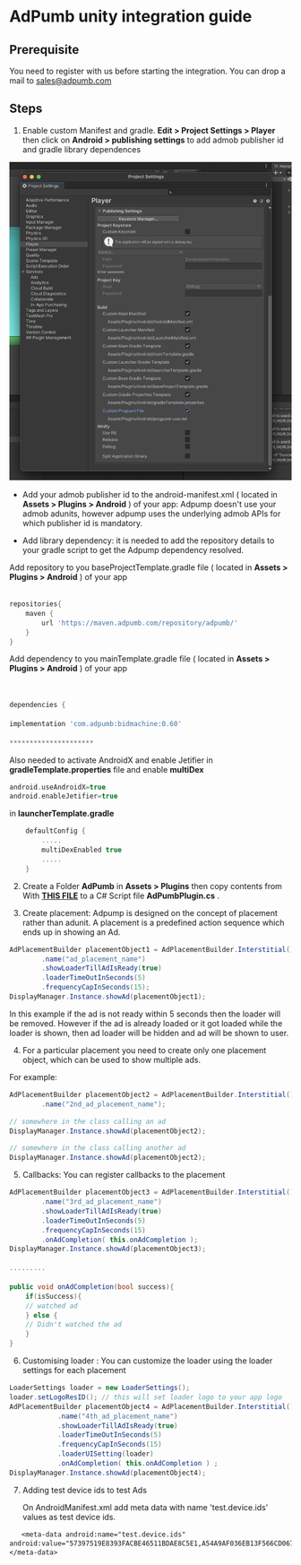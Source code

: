 # AdPumb unity integration guide

## Prerequisite ##

You need to register with us before starting the integration. You can drop a mail to sales@adpumb.com

## Steps ##

  

1) Enable custom Manifest and gradle. **Edit > Project Settings > Player** then click on **Android > publishing settings** to add admob publisher id and gradle library dependences 

  

![alt text](https://github.com/ad-pump/unity-demo/blob/main/screen-shot/project-settings.png?raw=true)

  

  

  

* Add your admob publisher id to the android-manifest.xml ( located in **Assets > Plugins > Android** ) of your app: Adpump doesn't use your admob adunits, however adpump uses the underlying admob APIs for which publisher id is mandatory. 


* Add library dependency: it is needed to add the repository details to your gradle script to get the Adpump dependency resolved.

  

Add repository to you baseProjectTemplate.gradle file ( located in **Assets > Plugins > Android** )  of your app

```gradle

repositories{
    maven {
        url 'https://maven.adpumb.com/repository/adpumb/'
    }
}

```

Add dependency to you mainTemplate.gradle file ( located in **Assets > Plugins > Android** )  of your app

```gradle


dependencies {

implementation 'com.adpumb:bidmachine:0.60'

*********************

```

Also needed to activate AndroidX and enable Jetifier in **gradleTemplate.properties** file and enable **multiDex** 
```gradle
android.useAndroidX=true
android.enableJetifier=true
```
in **launcherTemplate.gradle**
```gradle
    defaultConfig {
        .....
        multiDexEnabled true
        .....
    }
```

2) Create a Folder **AdPumb** in **Assets > Plugins** then copy contents from With [**THIS FILE**](https://raw.githubusercontent.com/ad-pump/unity-demo/main/Assets/Plugins/AdPumb/AdPumbPlugin.cs)  to a C# Script file **AdPumbPlugin.cs** .

3) Create placement: Adpump is designed on the concept of placement rather than adunit. A placement is a predefined action sequence which ends up in showing an Ad. 

```c#
AdPlacementBuilder placementObject1 = AdPlacementBuilder.Interstitial()
        .name("ad_placement_name")    
        .showLoaderTillAdIsReady(true)
        .loaderTimeOutInSeconds(5)
        .frequencyCapInSeconds(15);
DisplayManager.Instance.showAd(placementObject1);
```

In this example if the ad is not ready within 5 seconds then the loader will be removed. However if the ad is already loaded or it got loaded while the loader is shown, then ad loader will be hidden and ad will be shown to user.

4) For a particular placement you need to create only one placement object, which can be used to show multiple ads.

For example:

```c#
AdPlacementBuilder placementObject2 = AdPlacementBuilder.Interstitial()
        .name("2nd_ad_placement_name");
```

```c#
// somewhere in the class calling an ad
DisplayManager.Instance.showAd(placementObject2);
```
```c#
// somewhere in the class calling another ad
DisplayManager.Instance.showAd(placementObject2);
```

5) Callbacks: You can register callbacks to the placement

```c#
AdPlacementBuilder placementObject3 = AdPlacementBuilder.Interstitial()
        .name("3rd_ad_placement_name")    
        .showLoaderTillAdIsReady(true)
        .loaderTimeOutInSeconds(5)
        .frequencyCapInSeconds(15)
        .onAdCompletion( this.onAdCompletion );
DisplayManager.Instance.showAd(placementObject3);

......... 

public void onAdCompletion(bool success){ 
    if(isSuccess){ 
    // watched ad
    } else {
    // Didn't watched the ad
    }
}
```

6) Customising loader : You can customize the loader using the loader settings for each placement

```c#
LoaderSettings loader = new LoaderSettings();
loader.setLogoResID(); // this will set loader logo to your app logo
AdPlacementBuilder placementObject4 = AdPlacementBuilder.Interstitial()
            .name("4th_ad_placement_name")
            .showLoaderTillAdIsReady(true)
            .loaderTimeOutInSeconds(5)
            .frequencyCapInSeconds(15)
            .loaderUISetting(loader)
            .onAdCompletion( this.onAdCompletion ) ;
DisplayManager.Instance.showAd(placementObject4);

```

7) Adding test device ids to test Ads

   On AndroidManifest.xml add meta data with name 'test.device.ids' values as test device ids.

```
   <meta-data android:name="test.device.ids" android:value="57397519E8393FACBE46511BDAE8C5E1,A54A9AF036EB13F566CD067CC8048884"></meta-data>
```
